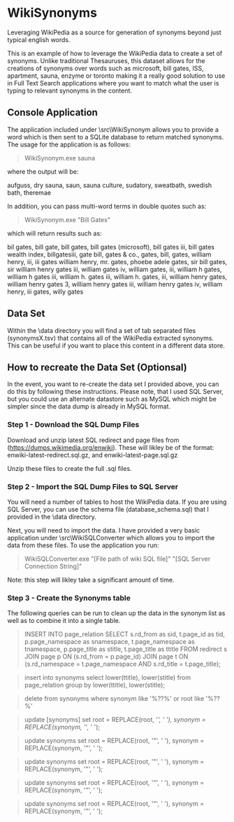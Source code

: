 # WikiSynonyms
Leveraging WikiPedia as a source for generation of synonyms beyond just typical english words.

This is an example of how to leverage the WikiPedia data to create a set of synonyms.  Unlike traditional Thesauruses, this dataset allows for the creations of synonyms over words such as microsoft, bill gates, ISS, apartment, sauna, enzyme or toronto making it a really good solution to use in Full Text Search applications where you want to match what the user is typing to relevant synonyms in the content.

## Console Application

The application included under \src\WikiSynonym allows you to provide a word which is then sent to a SQLite database to return matched synonyms.  The usage for the application is as follows:

> WikiSynonym.exe sauna

where the output will be: 

aufguss, 
dry sauna, 
saun, 
sauna culture, 
sudatory, 
sweatbath, 
swedish bath, 
theremae

In addition, you can pass multi-word terms in double quotes such as: 

>WikiSynonym.exe "Bill Gates"

which will return results such as:

bil gates, 
bill gate, 
bill gates, 
bill gates (microsoft), 
bill gates iii, 
bill gates wealth index, 
billgatesiii, 
gate bill, 
gates & co., 
gates, bill, 
gates, william henry, iii, 
iii gates william henry, 
mr. gates, 
phoebe adele gates, 
sir bill gates, 
sir william henry gates iii, 
william gates iv, 
william gates, iii, 
william h gates, 
william h gates iii, 
william h. gates iii, 
william h. gates, iii, 
william henry gates, 
william henry gates 3, 
william henry gates iii, 
william henry gates iv, 
william henry, iii gates, 
willy gates

## Data Set
Within the \data directory you will find a set of tab separated files (synonymsX.tsv) that contains all of the WikiPedia extracted synonyms.  This can be useful if you want to place this content in a different data store.

## How to recreate the Data Set (Optionsal)
In the event, you want to re-create the data set I provided above, you can do this by following these instructions.  Please note, that I used SQL Server, but you could use an alternate datastore such as MySQL which might be simpler since the data dump is already in MySQL format.

### Step 1 - Download the SQL Dump Files

Download and unzip latest SQL redirect and page files from (https://dumps.wikimedia.org/enwiki).  These will likley be of the format: enwiki-latest-redirect.sql.gz, and enwiki-latest-page.sql.gz

Unzip these files to create the full .sql files.

### Step 2 - Import the SQL Dump Files to SQL Server

You will need a number of tables to host the WikiPedia data.  If you are using SQL Server, you can use the schema file (database_schema.sql) that I provided in the \data directory.

Next, you will need to import the data.  I have provided a very basic application under \src\WikiSQLConverter which allows you to import the data from these files.  To use the application you run:

> WikiSQLConverter.exe "[File path of wiki SQL file]" "[SQL Server Connection String]"

Note: this step will likley take a significant amount of time.

### Step 3 - Create the Synonyms table

The following queries can be run to clean up the data in the synonym list as well as to combine it into a single table.

> INSERT INTO page_relation
> SELECT s.rd_from as sid, 
>       t.page_id as tid, 
>       p.page_namespace as snamespace,
>       t.page_namespace as tnamespace, 
>       p.page_title as stitle, 
>       t.page_title as ttitle 
> FROM redirect s 
> JOIN page p ON (s.rd_from = p.page_id)
> JOIN page t ON (s.rd_namespace = t.page_namespace AND s.rd_title = t.page_title);

> insert into synonyms select lower(ttitle), lower(stitle) from page_relation group by lower(ttitle), lower(stitle);

> delete from synonyms where synonym like '%??%' or root like '%??%'

> update [synonyms] set root = REPLACE(root, '_', ' '), synonym = REPLACE(synonym, '_', ' ');

> update synonyms set root = REPLACE(root, '\"', ' '), synonym = REPLACE(synonym, '\"', ' ');

> update synonyms set root = REPLACE(root, '"', ' '), synonym = REPLACE(synonym, '"', ' ');

> update synonyms set root = REPLACE(root, '“', ' '), synonym = REPLACE(synonym, '“', ' ');

> update synonyms set root = REPLACE(root, '”', ' '), synonym = REPLACE(synonym, '”', ' ');



